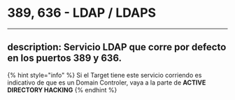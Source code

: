 # 389, 636 - LDAP / LDAPS

---
description: Servicio LDAP que corre por defecto en los puertos 389 y 636.
---

{% hint style="info" %}
Si el Target tiene este servicio corriendo es indicativo de que es un Domain Controler, vaya a la parte de **ACTIVE DIRECTORY HACKING**
{% endhint %}
